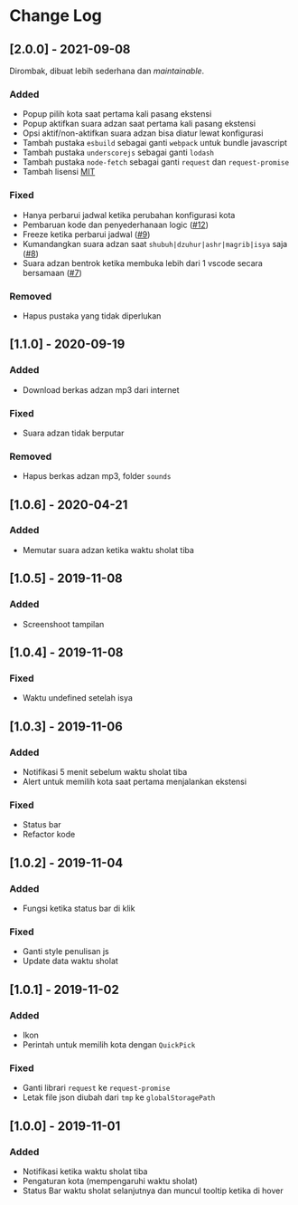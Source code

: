 # Change Log

## [2.0.0] - 2021-09-08

Dirombak, dibuat lebih sederhana dan *maintainable*.

### Added
- Popup pilih kota saat pertama kali pasang ekstensi
- Popup aktifkan suara adzan saat pertama kali pasang ekstensi
- Opsi aktif/non-aktifkan suara adzan bisa diatur lewat konfigurasi
- Tambah pustaka `esbuild` sebagai ganti `webpack` untuk bundle javascript
- Tambah pustaka `underscorejs` sebagai ganti `lodash`
- Tambah pustaka `node-fetch` sebagai ganti `request` dan `request-promise`
- Tambah lisensi [MIT](./LICENSE.md)

### Fixed
- Hanya perbarui jadwal ketika perubahan konfigurasi kota
- Pembaruan kode dan penyederhanaan logic ([#12](https://github.com/lakuapik/vscode-waktusholat/issues/12))
- Freeze ketika perbarui jadwal ([#9](https://github.com/lakuapik/vscode-waktusholat/issues/9))
- Kumandangkan suara adzan saat `shubuh|dzuhur|ashr|magrib|isya` saja ([#8](https://github.com/lakuapik/vscode-waktusholat/issues/8))
- Suara adzan bentrok ketika membuka lebih dari 1 vscode secara bersamaan ([#7](https://github.com/lakuapik/vscode-waktusholat/issues/7))

### Removed
- Hapus pustaka yang tidak diperlukan

## [1.1.0] - 2020-09-19

### Added
- Download berkas adzan mp3 dari internet

### Fixed
- Suara adzan tidak berputar

### Removed
- Hapus berkas adzan mp3, folder `sounds`

## [1.0.6] - 2020-04-21

### Added
- Memutar suara adzan ketika waktu sholat tiba

## [1.0.5] - 2019-11-08

### Added
- Screenshoot tampilan

## [1.0.4] - 2019-11-08

### Fixed
- Waktu undefined setelah isya

## [1.0.3] - 2019-11-06

### Added
- Notifikasi 5 menit sebelum waktu sholat tiba
- Alert untuk memilih kota saat pertama menjalankan ekstensi

### Fixed
- Status bar
- Refactor kode

## [1.0.2] - 2019-11-04

### Added
- Fungsi ketika status bar di klik

### Fixed
- Ganti style penulisan js
- Update data waktu sholat

## [1.0.1] - 2019-11-02

### Added
- Ikon
- Perintah untuk memilih kota dengan `QuickPick`

### Fixed
- Ganti librari `request` ke `request-promise`
- Letak file json diubah dari `tmp` ke `globalStoragePath`

## [1.0.0] - 2019-11-01

### Added
- Notifikasi ketika waktu sholat tiba
- Pengaturan kota (mempengaruhi waktu sholat)
- Status Bar waktu sholat selanjutnya dan muncul tooltip ketika di hover
